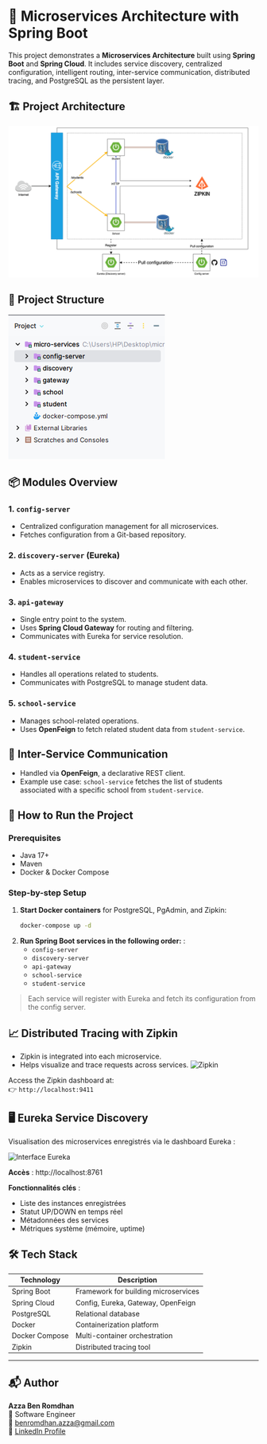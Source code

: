 # 🧩 Microservices Architecture with Spring Boot

This project demonstrates a **Microservices Architecture** built using **Spring Boot** and **Spring Cloud**. It includes service discovery, centralized configuration, intelligent routing, inter-service communication, distributed tracing, and PostgreSQL as the persistent layer.

## 🏗️ Project Architecture

![Architecture Diagram](screenshots/diagram.png)

## 📂 Project Structure
![Project Directory Structure](screenshots/structure.png)

## 📦 Modules Overview

### 1. `config-server`
- Centralized configuration management for all microservices.
- Fetches configuration from a Git-based repository.

### 2. `discovery-server` (Eureka)
- Acts as a service registry.
- Enables microservices to discover and communicate with each other.

### 3. `api-gateway`
- Single entry point to the system.
- Uses **Spring Cloud Gateway** for routing and filtering.
- Communicates with Eureka for service resolution.

### 4. `student-service`
- Handles all operations related to students.
- Communicates with PostgreSQL to manage student data.

### 5. `school-service`
- Manages school-related operations.
- Uses **OpenFeign** to fetch related student data from `student-service`.


## 🔁 Inter-Service Communication

- Handled via **OpenFeign**, a declarative REST client.
- Example use case: `school-service` fetches the list of students associated with a specific school from `student-service`.

## 🚀 How to Run the Project

### Prerequisites
- Java 17+
- Maven
- Docker & Docker Compose

### Step-by-step Setup

1. **Start Docker containers** for PostgreSQL, PgAdmin, and Zipkin:
   ```bash
   docker-compose up -d

2. **Run Spring Boot services in the following order:** :
   - `config-server`
   - `discovery-server`
   - `api-gateway`
   - `school-service`
   - `student-service`
     
> Each service will register with Eureka and fetch its configuration from the config server.


## 📈 Distributed Tracing with Zipkin

- Zipkin is integrated into each microservice.
- Helps visualize and trace requests across services.
![Zipkin](screenshots/zipkin.png)

Access the Zipkin dashboard at:  
👉 `http://localhost:9411`

## 🖥 Eureka Service Discovery

Visualisation des microservices enregistrés via le dashboard Eureka :

![Interface Eureka](screenshots/eureka.png)

**Accès** : http://localhost:8761

**Fonctionnalités clés** :
- Liste des instances enregistrées
- Statut UP/DOWN en temps réel
- Métadonnées des services
- Métriques système (mémoire, uptime)
  
## 🛠️ Tech Stack

| Technology        | Description                                |
|-------------------|--------------------------------------------|
| Spring Boot       | Framework for building microservices       |
| Spring Cloud      | Config, Eureka, Gateway, OpenFeign         |
| PostgreSQL        | Relational database                        |
| Docker            | Containerization platform                  |
| Docker Compose    | Multi-container orchestration              |
| Zipkin            | Distributed tracing tool                   |

---

## 📬 Author

**Azza Ben Romdhan**  
💼 Software Engineer  
📧 benromdhan.azza@gmail.com  
🔗 [LinkedIn Profile](https://www.linkedin.com/in/azza-ben-romdhan-668987177/)

